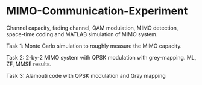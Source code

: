 # MIMO-Communication-Experiment
Channel  capacity, fading channel, QAM modulation, MIMO detection, space-time coding and  MATLAB simulation of MIMO system.

Task 1: Monte Carlo simulation to roughly measure the MIMO capacity.

Task 2: 2-by-2 MIMO system with QPSK modulation with grey-mapping. ML, ZF, MMSE results.

Task 3: Alamouti code with QPSK modulation and Gray mapping
